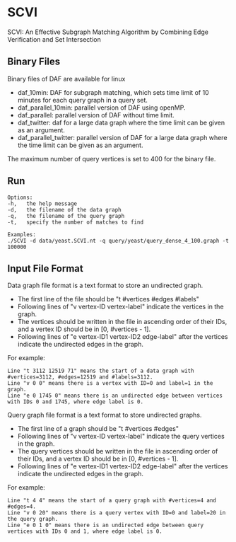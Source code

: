 # SCVI
SCVI: An Effective Subgraph Matching Algorithm by Combining Edge Verification and Set Intersection

## Binary Files
Binary files of DAF are available for linux
- daf_10min: DAF for subgraph matching, which sets time limit of 10 minutes for each query graph in a query set.
- daf_parallel_10min: parallel version of DAF using openMP.
- daf_parallel: parallel version of DAF without time limit.
- daf_twitter: daf for a large data graph where the time limit can be given as an argument. 
- daf_parallel_twitter: parallel version of DAF for a large data graph where the time limit can be given as an argument.

The maximum number of query vertices is set to 400 for the binary file.
## Run
```
Options:
-h,   the help message
-d,   the filename of the data graph
-q,   the filename of the query graph
-t,   specify the number of matches to find
```

```
Examples:
./SCVI -d data/yeast.SCVI.nt -q query/yeast/query_dense_4_100.graph -t 100000
```


## Input File Format

Data graph file format is a text format to store an undirected graph. 
- The first line of the file should be "t #vertices #edges #labels"
- Following lines of "v vertex-ID vertex-label" indicate the vertices in the graph.
- The vertices should be written in the file in ascending order of their IDs, and a vertex ID should be in [0, #vertices - 1].
- Following lines of "e vertex-ID1 vertex-ID2 edge-label" after the vertices indicate the undirected edges in the graph.

For example:
```
Line "t 3112 12519 71" means the start of a data graph with #vertices=3112, #edges=12519 and #labels=3112.
Line "v 0 0" means there is a vertex with ID=0 and label=1 in the graph.
Line "e 0 1745 0" means there is an undirected edge between vertices with IDs 0 and 1745, where edge label is 0.
```

Query graph file format is a text format to store undirected graphs.
- The first line of a graph should be "t #vertices #edges"
- Following lines of "v vertex-ID vertex-label" indicate the query vertices in the graph.
- The query vertices should be written in the file in ascending order of their IDs, and a vertex ID should be in [0, #vertices - 1].
- Following lines of "e vertex-ID1 vertex-ID2 edge-label" after the vertices indicate the undirected edges in the graph.

For example:
```
Line "t 4 4" means the start of a query graph with #vertices=4 and #edges=4.
Line "v 0 20" means there is a query vertex with ID=0 and label=20 in the query graph.
Line "e 0 1 0" means there is an undirected edge between query vertices with IDs 0 and 1, where edge label is 0.
```
